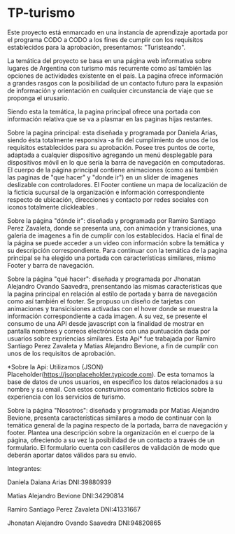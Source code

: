 # TP-turismo
Este proyecto está enmarcado en una instancia de aprendizaje aportada por el programa CODO a CODO a los fines de cumplir con los requisitos establecidos para la aprobación, presentamos: "Turisteando". 

La temática del proyecto se basa en una página web informativa sobre lugares de Argentina con turismo más recurrente como así también las opciones de actividades existente en el país. La pagina ofrece información a grandes rasgos con la posibilidad de un contacto futuro para la expasión de información y orientación en cualquier circunstancia de viaje que se proponga el urusario. 

Siendo esta la temática, la pagina principal ofrece una portada con información relativa que se va a plasmar en las paginas hijas restantes. 

Sobre la pagina principal: esta diseñada y programada por Daniela Arias, siendo ésta totalmente responsiva -a fin del cumplimiento de unos de los requisitos establecidos para su aprobación. Posee tres puntos de corte, adaptada a cualquier dispositivo agregando un menú desplegable para dispositivos móvil en lo que sería la barra de navegación en computadoras. El cuerpo de la página principal contiene animaciones (como así también las paginas de "que hacer" y "donde ir") en un slider de imagenes deslizable con controladores. El Footer contiene un mapa de localización de la ficticia sucursal de la organización e información correspondiente respecto de ubicación, direcciones y contacto por redes sociales con iconos totalmente clickleables .

Sobre la página "dónde ir": diseñada y programada por Ramiro Santiago Perez Zavaleta, donde se presenta una, con animación y transiciones, una galeria de imagenes a fin de cumplir con los establecidos. Hacia el final de la página se puede acceder a un video con información sobre la temática y su descripción correspondiente. Para continuar con la temática de la pagina principal se ha elegido una portada con características similares, mismo Footer y barra de navegación. 

Sobre la página "qué hacer": diseñada y programada por Jhonatan Alejandro Ovando Saavedra, prensentando las mismas características que la pagina principal en relación al estílo de portada y barra de navegación como así también el footer. Se propuso un diseño de tarjetas con animaciones y transicisiones activadas con el hover donde se muestra la información correspondiente a cada imagen. A su vez, se presente el consumo de una API desde javascript con la finalidad de mostrar en pantalla nombres y correos electrónicos con una puntuación dada por usuarios sobre expriencias similares. Esta Api* fue trabajada por Ramiro Santiago Perez Zavaleta y Matias Alejandro Bevione, a fin de cumplir con unos de los requisitos de aprobación. 

*Sobre la Api: Utilizamos  {JSON} Placeholder(https://jsonplaceholder.typicode.com). De esta tomamos la base de datos de unos usuarios, en especifico los datos relacionados a su nombre y su email. Con estos construimos comentario ficticios sobre la experiencia con los servicios de turismo.

Sobre la página "Nosotros": diseñada y programada por Matias Alejandro Bevione, presenta características similares a modo de continuar con la temática general de la pagina respecto de la portada, barra de navegación y footer. Plantea una descripción sobre la organización en el cuerpo de la página, ofreciendo a su vez la posibilidad de un contacto a través de un formulario. El formulario cuenta con casilleros de validación de modo que deberán aportar datos válidos para su envío. 


Integrantes:

Daniela Daiana Arias
DNI:39880939

Matias Alejandro Bevione 
DNI:34290814

Ramiro Santiago Perez Zavaleta
DNI:41331667

Jhonatan Alejandro Ovando Saavedra
DNI:94820865
